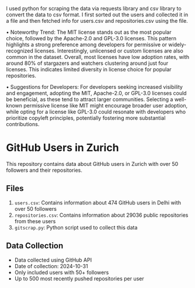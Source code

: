  I used python for scraping the data via requests library and csv library to convert the data to csv format. I first sorted out the users and collected it in a file and then fetched info for users.csv and repositories.csv using the file.
 
• Noteworthy Trend: The MIT license stands out as the most popular choice, followed by the Apache-2.0 and GPL-3.0 licenses. This pattern highlights a strong preference among developers for permissive or widely-recognized licenses. Interestingly, unlicensed or custom licenses are also common in the dataset. Overall, most licenses have low adoption rates, with around 80% of stargazers and watchers clustering around just four licenses. This indicates limited diversity in license choice for popular repositories.

• Suggestions for Developers: For developers seeking increased visibility and engagement, adopting the MIT, Apache-2.0, or GPL-3.0 licenses could be beneficial, as these tend to attract larger communities. Selecting a well-known permissive license like MIT might encourage broader user adoption, while opting for a license like GPL-3.0 could resonate with developers who prioritize copyleft principles, potentially fostering more substantial contributions.
# GitHub Users in Zurich

This repository contains data about GitHub users in Zurich with over 50 followers and their repositories.

## Files

1. `users.csv`: Contains information about 474 GitHub users in Delhi with over 50 followers
2. `repositories.csv`: Contains information about 29036 public repositories from these users
3. `gitscrap.py`: Python script used to collect this data

## Data Collection

- Data collected using GitHub API
- Date of collection: 2024-10-31
- Only included users with 50+ followers
- Up to 500 most recently pushed repositories per user
